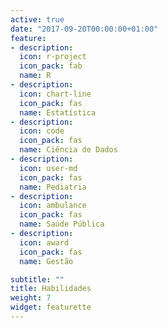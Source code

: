 ```yaml
---
active: true
date: "2017-09-20T00:00:00+01:00"
feature:
- description: 
  icon: r-project
  icon_pack: fab
  name: R
- description: 
  icon: chart-line
  icon_pack: fas
  name: Estatística
- description: 
  icon: code
  icon_pack: fas
  name: Ciência de Dados
- description: 
  icon: user-md
  icon_pack: fas
  name: Pediatria
- description: 
  icon: ambulance
  icon_pack: fas
  name: Saúde Pública
- description: 
  icon: award
  icon_pack: fas
  name: Gestão

subtitle: ""
title: Habilidades
weight: 7
widget: featurette
---
```

